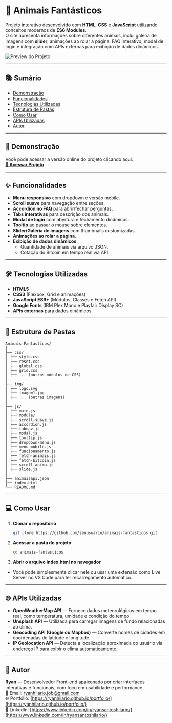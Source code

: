 # 🐾 Animais Fantásticos

Projeto interativo desenvolvido com **HTML**, **CSS** e **JavaScript** utilizando conceitos modernos de **ES6 Modules**.  
O site apresenta informações sobre diferentes animais, inclui galeria de imagens com **slider**, animações ao rolar a página, FAQ interativo, modal de login e integração com APIs externas para exibição de dados dinâmicos.

![Preview do Projeto](https://github.com/user-attachments/assets/d9dbeea3-39f2-467d-a6ac-a45db34124c9)

---

## 📚 Sumário

- [Demonstração](#-demonstração)
- [Funcionalidades](#-funcionalidades)
- [Tecnologias Utilizadas](#-tecnologias-utilizadas)
- [Estrutura de Pastas](#-estrutura-de-pastas)
- [Como Usar](#-como-usar)
- [APIs Utilizadas](#-apis-utilizadas)
- [Autor](#-autor)

---

## 🚀 Demonstração

Você pode acessar a versão online do projeto clicando aqui:  
[**🔗 Acessar Projeto**](https://ryanhilario.github.io/animais-fantasticos/)

---

## ✨ Funcionalidades

- **Menu responsivo** com dropdown e versão mobile.
- **Scroll suave** para navegação entre seções.
- **Accordion no FAQ** para abrir/fechar perguntas.
- **Tabs interativas** para descrição dos animais.
- **Modal de login** com abertura e fechamento dinâmicos.
- **Tooltip** ao passar o mouse sobre elementos.
- **Slider/Galeria de imagens** com thumbnails customizadas.
- **Animações ao rolar a página**.
- **Exibição de dados dinâmicos**:
  - Quantidade de animais via arquivo JSON.
  - Cotação do Bitcoin em tempo real via API.

---

## 🛠 Tecnologias Utilizadas

- **HTML5**  
- **CSS3** (Flexbox, Grid e animações)  
- **JavaScript ES6+** (Módulos, Classes e Fetch API)  
- **Google Fonts** (IBM Plex Mono e Playfair Display SC)  
- **APIs externas** para dados dinâmicos  

---

## 📂 Estrutura de Pastas
    Animais-Fantasticos/
    │
    ├── css/
    │ ├── style.css
    │ ├── reset.css
    │ ├── global.css
    │ ├── grid.css
    │ ├── ... (outros módulos de CSS)
    │
    ├── img/
    │ ├── logo.svg
    │ ├── imagem1.jpg
    │ ├── ... (outras imagens)
    │
    ├── js/
    │ ├── main.js
    │ ├── module/
    │ ├── scroll-suave.js
    │ ├── accordion.js
    │ ├── tabnav.js
    │ ├── modal.js
    │ ├── tooltip.js
    │ ├── dropdown-menu.js
    │ ├── menu-mobile.js
    │ ├── funcionamento.js
    │ ├── fetch-animais.js
    │ ├── fetch-bitcoin.js
    │ ├── scroll-anima.js
    │ ├── slide.js
    │
    ├── animaisapi.json
    ├── index.html
    └── README.md

---

## 💻 Como Usar

1. **Clonar o repositório**
   ```bash
   git clone https://github.com/seuusuario/animais-fantasticos.git

2. **Acessar a pasta do projeto**
   ```bash
   cd animais-fantasticos
   ```

3. **Abrir o arquivo index.html no navegador**
- Você pode simplesmente clicar nele ou usar uma extensão como Live Server no VS Code para ter recarregamento automático.

---

## 🌐 APIs Utilizadas

- **OpenWeatherMap API** — Fornece dados meteorológicos em tempo real, como temperatura, umidade e condição do tempo.
- **Unsplash API** — Utilizada para carregar imagens de fundo relacionadas ao clima.
- **Geocoding API (Google ou Mapbox)** — Converte nomes de cidades em coordenadas de latitude e longitude.
- **IP Geolocation API** — Detecta a localização aproximada do usuário via endereço IP para exibir o clima automaticamente.

---

## 👤 Autor

**Ryan** — Desenvolvedor Front-end apaixonado por criar interfaces interativas e funcionais, com foco em usabilidade e performance.  
📧 Email: [ryanhilario.job@gmail.com](ryanhilario.job@gmail.com)  
🌐 Portfólio: [https://ryanhilario.github.io/portfolio/](https://ryanhilario.github.io/portfolio/)  
💼 LinkedIn: [https://www.linkedin.com/in/ryansantoshilario/](https://www.linkedin.com/in/ryansantoshilario/)
